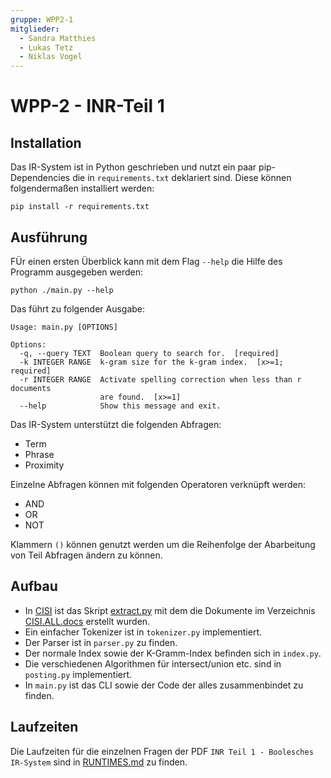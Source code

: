 ```yaml
---
gruppe: WPP2-1
mitglieder:
  - Sandra Matthies
  - Lukas Tetz
  - Niklas Vogel
---
```


# WPP-2 - INR-Teil 1

## Installation

Das IR-System ist in Python geschrieben und nutzt ein paar pip-Dependencies die in
`requirements.txt` deklariert sind. Diese können folgendermaßen installiert werden:

```
pip install -r requirements.txt
```

## Ausführung

FÜr einen ersten Überblick kann mit dem Flag `--help` die Hilfe des Programm ausgegeben werden:

```
python ./main.py --help
```

Das führt zu folgender Ausgabe:

```
Usage: main.py [OPTIONS]

Options:
  -q, --query TEXT  Boolean query to search for.  [required]
  -k INTEGER RANGE  k-gram size for the k-gram index.  [x>=1; required]
  -r INTEGER RANGE  Activate spelling correction when less than r documents
                    are found.  [x>=1]
  --help            Show this message and exit.
```

Das IR-System unterstützt die folgenden Abfragen:

- Term
- Phrase
- Proximity

Einzelne Abfragen können mit folgenden Operatoren verknüpft werden:

- AND
- OR
- NOT

Klammern `()` können genutzt werden um die Reihenfolge der Abarbeitung von Teil Abfragen ändern zu
können.

## Aufbau

- In [CISI](./CISI/) ist das Skript [extract.py](./CISI/extract.py) mit dem die Dokumente im
  Verzeichnis [CISI.ALL.docs](./CISI/CISI.ALL.docs/) erstellt wurden.
- Ein einfacher Tokenizer ist in `tokenizer.py` implementiert.
- Der Parser ist in `parser.py` zu finden.
- Der normale Index sowie der K-Gramm-Index befinden sich in `index.py`.
- Die verschiedenen Algorithmen für intersect/union etc. sind in `posting.py` implementiert.
- In `main.py` ist das CLI sowie der Code der alles zusammenbindet zu finden.

## Laufzeiten

Die Laufzeiten für die einzelnen Fragen der PDF `INR Teil 1 - Boolesches IR-System` sind in
[RUNTIMES.md](./RUNTIMES.md) zu finden.
